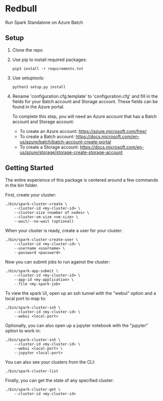 # Redbull
Run Spark Standalone on Azure Batch

## Setup  
1. Clone the repo
2. Use pip to install required packages:
    ```
    pip3 install -r requirements.txt
    ```
3. Use setuptools:
    ```
    python3 setup.py install
    ```
4. Rename 'configuration.cfg.template' to 'configuration.cfg' and fill in the fields for your Batch account and Storage account. These fields can be found in the Azure portal. 

   To complete this step, you will need an Azure account that has a Batch account and Storage account:
    - To create an Azure account: https://azure.microsoft.com/free/
    - To create a Batch account: https://docs.microsoft.com/en-us/azure/batch/batch-account-create-portal
    - To create a Storage account: https://docs.microsoft.com/en-us/azure/storage/storage-create-storage-account

## Getting Started

The entire experience of this package is centered around a few commands in the bin folder.

First, create your cluster:
```
./bin/spark-cluster-create \
    --cluster-id <my-cluster-id> \
    --cluster-size <number of nodes> \
    --cluster-vm-size <vm-size> \
    --wait/--no-wait (optional)
```

When your cluster is ready, create a user for your cluster:
```
./bin/spark-cluster-create-user \
    --cluster-id <my-cluster-id> \
    --username <username> \
    --password <password>
```

Now you can submit jobs to run against the cluster:
```
./bin/spark-app-submit \
    --cluster-id <my-cluster-id> \
    --app-id <my-application> \
    --file <my-spark-job>
```

To view the spark UI, open up an ssh tunnel with the "webui" option and a local port to map to:
```
./bin/spark-cluster-ssh \ 
    --cluster-id <my-cluster-id> \
    --webui <local-port>
```

Optionally, you can also open up a jupyter notebook with the "jupyter" option to work in:
```
./bin/spark-cluster-ssh \ 
    --cluster-id <my-cluster-id> \
    --webui <local-port> \
    --jupyter <local-port>
```

You can also see your clusters from the CLI:
```
./bin/spark-cluster-list
```

Finally, you can get the state of any specified cluster:
```
./bin/spark-cluster-get \
    --cluster-id <my-cluster-id>
```
